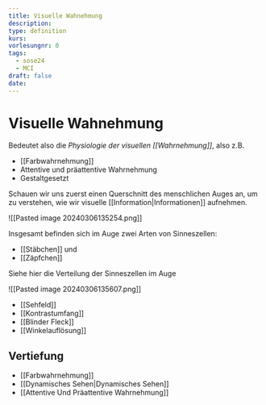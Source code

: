 ```yaml
---
title: Visuelle Wahnehmung
description: 
type: definition
kurs: 
vorlesungnr: 0
tags:
  - sose24
  - MCI
draft: false
date:
---
```

# Visuelle Wahnehmung

Bedeutet also die *Physiologie der visuellen [[Wahrnehmung]]*, also z.B.

- [[Farbwahrnehmung]]
- Attentive und präattentive Wahrnehmung
- Gestaltgesetzt

Schauen wir uns zuerst einen Querschnitt des menschlichen Auges an, um zu verstehen, wie wir visuelle [[Information|Informationen]] aufnehmen.

![[Pasted image 20240306135254.png]]

Insgesamt befinden sich im Auge zwei Arten von Sinneszellen:

- [[Stäbchen]] und
- [[Zäpfchen]]

Siehe hier die Verteilung der Sinneszellen im Auge

![[Pasted image 20240306135607.png]]

- [[Sehfeld]]
- [[Kontrastumfang]]
- [[Blinder Fleck]]
- [[Winkelauflösung]]

## Vertiefung

- [[Farbwahrnehmung]]
- [[Dynamisches Sehen|Dynamisches Sehen]]
- [[Attentive Und Präattentive Wahrnehmung]]